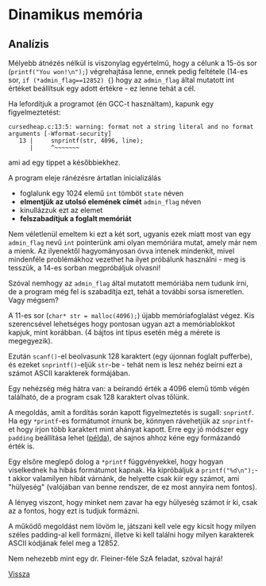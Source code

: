 # Dinamikus memória

## Analízis

Mélyebb átnézés nélkül is viszonylag egyértelmű, hogy a célunk a 15-ös sor (`printf("You won!\n");`) végrehajtása lenne, ennek pedig feltétele (14-es sor, `if (*admin_flag==12852) {`) hogy az `admin_flag` által mutatott int értéket beállítsuk egy adott értékre - ez lenne tehát a cél.

Ha lefordítjuk a programot (én GCC-t használtam), kapunk egy figyelmeztetést:
```
cursedheap.c:13:5: warning: format not a string literal and no format arguments [-Wformat-security]
   13 |     snprintf(str, 4096, line);
      |     ^~~~~~~~
```
ami ad egy tippet a későbbiekhez.

A program eleje ránézésre ártatlan inicializálás
- foglalunk egy 1024 elemű `int` tömböt `state` néven
- **elmentjük az utolsó elemének címét** `admin_flag` néven
- kinullázzuk ezt az elemet
- **felszabadítjuk a foglalt memóriát**

Nem véletlenül emeltem ki ezt a két sort, ugyanis ezek miatt most van egy `admin_flag` nevű `int` pointerünk ami olyan memóriára mutat, amely már nem a mienk. Az ilyenektől hagyományosan óvva intenek mindenkit, mivel mindenféle problémákhoz vezethet ha ilyet próbálunk használni - meg is tesszük, a 14-es sorban megpróbáljuk olvasni!

Szóval nemhogy az `admin_flag` által mutatott memóriába nem tudunk írni, de a program még fel is szabadítja ezt, tehát a további sorsa ismeretlen. Vagy mégsem?

A 11-es sor (`char* str = malloc(4096);`) újabb memóriafoglalást végez. Kis szerencsével lehetséges hogy pontosan ugyan azt a memóriablokkot kapjuk, mint korábban. (4 bájtos int típus esetén még a mérete is megegyezik).

Ezután `scanf()`-el beolvasunk 128 karaktert (egy újonnan foglalt pufferbe), és ezeket `snprintf()`-eljük `str`-be - tehát nem is lesz nehéz beírni ezt a számot ASCII karakterek formájában.

Egy nehézség még hátra van: a beírandó érték a 4096 elemű tömb végén található, de a program csak 128 karaktert olvas tőlünk.

A megoldás, amit a fordítás során kapott figyelmeztetés is sugall: `snprintf`. Ha egy `*printf`-es formátumot írnunk be, könnyen rávehetjük az `snprintf`-et hogy írjon több karaktert mint ahányat kapott. Erre egy jó módszer egy `padding` beállítása lehet ([példa](https://stackoverflow.com/a/293448/4379569)), de sajnos ahhoz kéne egy formázandó érték is.

Egy elsőre meglepő dolog a `*printf` függvényekkel, hogy hogyan viselkednek ha hibás formátumot kapnak. Ha kipróbáljuk a `printf("%d\n");`-t akkor valamilyen hibát várnánk, de helyette csak kiír egy számot, ami "hülyeség" (valójában van benne rendszer, de ez most annyira nem fontos). 

A lényeg viszont, hogy minket nem zavar ha egy hülyeség számot ír ki, csak az a fontos, hogy ezt is tudjuk formázni.

A működő megoldást nem lövöm le, játszani kell vele egy kicsit hogy milyen széles padding-al kell formázni, illetve ki kell találni hogy milyen karakterek ASCII kódjának felel meg a 12852.

Nem nehezebb mint egy dr. Fleiner-féle SzA feladat, szóval hajrá!

[Vissza](cpuzzles.md)